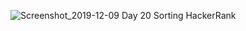 ![Screenshot_2019-12-09 Day 20 Sorting HackerRank](https://user-images.githubusercontent.com/45221397/70451281-16b70d80-1acb-11ea-92c2-c0c3fe7f05ab.png)
